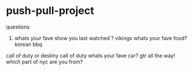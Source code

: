 # push-pull-project


questions 

1) whats your fave show you last watched ?
vikings
whats your fave food?
korean bbq 


call of duty or destiny 
call of duty
whats your fave car?
gtr all the way!
which part of nyc are you from?
